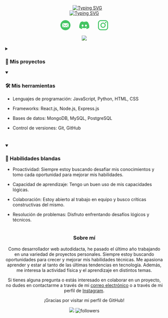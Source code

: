 
 
 <div align=center>
  <a href="https://git.io/typing-svg" style="margin-left: 20px;">
    <img src="https://readme-typing-svg.demolab.com?font=Fira%20Code&center=true&width=440&height=45&color=754731&vCenter=true&duration=1&pause=1023&repeat=false&&lines=Nicol%C3%A1s+Perdomo" alt="Typing SVG" />
  </a>
</div>

   <div align=center>
  <a href="https://git.io/typing-svg">
    <img src="https://readme-typing-svg.demolab.com?font=Fira%20Code&center=true&width=440&height=45&color=754731&vCenter=true&pause=1000&size=22&lines=Full+stack+web+developer+%F0%9F%91%A8%E2%80%8D%F0%9F%92%BB;En+busqueda+de+nuevos+desaf%C3%ADos+%F0%9F%8E%AF+;Desarrollador+independiente+%F0%9F%90%92" alt="Typing SVG" />
  </a>
</div>

<p align="center">
  <a href="https://mail.google.com/mail/u/0/#inbox?compose=GTvVlcSBncDnWDctqjHHkxTnJvgFKfkjlDzZGSqmjlwtpmvPCncnbLZKzTsgjFdwpgTzFrbsLNxWW"><img width="32px" alt="Email" title="Email" src="https://github.com/EmuSTTM/EmuSTTM/blob/main/sources/email.png"/></a>
  &#8287;&#8287;&#8287;&#8287;&#8287;
  <a href="https://discord.com/channels/@me/507590597465473034" alt="Discord" title="EmuSTTM#6439"><img width="32px" src="https://github.com/EmuSTTM/EmuSTTM/blob/main/sources/discord.png"/></a>
  &#8287;&#8287;&#8287;&#8287;&#8287;
  <a href="https://www.instagram.com/nico.perdomo.03/"><img width="32px" alt="Instagram" title="Instagram" src="https://github.com/EmuSTTM/EmuSTTM/blob/main/sources/instagram-logo.png"></a>

</p>

<p align='center'><a href='https://github.com/EmuSTTM'><img src='https://github-readme-streak-stats.herokuapp.com/?user=EmuSTTM&theme=flag-india'></a></p>

<details> 
  <summary><h3>📘 Mis proyectos</h3></summary>

  <div align="center">
    <a href="https://github.com/EmuSTTM/Electronic-Components-Store">
      <img width="278" src="https://denvercoder1-github-readme-stats.vercel.app/api/pin/?username=EmuSTTM&repo=Electronic-Components-Store&theme=react&bg_color=754731&title_color=FCD757&hide_border=true&icon_color=F8D866&show_icons=false">
    </a>

  </div> 

#
</details>


<details open >

<summary><h3>🛠️ Mis herramientas</h3></summary>

- Lenguajes de programación: JavaScript, Python, HTML, CSS

- Frameworks: React.js, Node.js, Express.js

- Bases de datos: MongoDB, MySQL, PostgreSQL

- Control de versiones: Git, GitHub

#
</details>

<details open>

<summary><h3>🦍 Habilidades blandas</h3></summary>

- Proactividad: Siempre estoy buscando desafiar mis conocimientos y tomo cada oportunidad para mejorar mis habilidades.

- Capacidad de aprendizaje: Tengo un buen uso de mis capacidades lógicas.

- Colaboración: Estoy abierto al trabajo en equipo y busco críticas constructivas del mismo.

- Resolución de problemas: Disfruto enfrentando desafíos lógicos y técnicos.


#
</details>





<div align=center>

<h3>Sobre mí</h3>
Como desarrollador web autodidacta, he pasado el último año trabajando en una variedad de proyectos personales. Siempre estoy buscando oportunidades para crecer y mejorar mis habilidades técnicas. Me apasiona aprender y estar al tanto de las últimas tendencias en tecnología. Además, me interesa la actividad física y el aprendizaje en distintos temas.

Si tienes alguna pregunta o estás interesado en colaborar en un proyecto, no dudes en contactarme a través de mi [correo electrónico](https://mail.google.com/mail/u/0/#inbox?compose=GTvVlcSBncDnWDctqjHHkxTnJvgFKfkjlDzZGSqmjlwtpmvPCncnbLZKzTsgjFdwpgTzFrbsLNxWW) o a través de mi perfil de [Instagram](https://www.instagram.com/nico.perdomo.03/).



</div>

<p align=center >¡Gracias por visitar mi perfil de GitHub!</p> 


<div align=center>

![](https://komarev.com/ghpvc/?username=EmuSTTM&style=for-the-badge&color=orange)
<img alt="followers" title="Follow me on Github" src="https://custom-icon-badges.demolab.com/github/followers/EmUSTTM?color=7c007c&labelColor=555555&style=for-the-badge&logo=person-add&label=Follow&logoColor=white"/></a>


</div>
